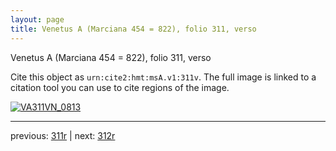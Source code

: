 ```yaml
---
layout: page
title: Venetus A (Marciana 454 = 822), folio 311, verso
---
```


Venetus A (Marciana 454 = 822), folio 311, verso

Cite this object as `urn:cite2:hmt:msA.v1:311v`.  The full image is linked to a citation tool you can use to cite regions of the image.

[![VA311VN_0813](http://www.homermultitext.org/iipsrv?IIIF=/project/homer/pyramidal/deepzoom/hmt/vaimg/2017a/VA311VN_0813.tif/full/800,/0/default.jpg)](http://www.homermultitext.org/ict2/?urn=urn:cite2:hmt:vaimg.2017a:VA311VN_0813) 

---

previous:  [311r](../311r/) | next: [312r](../312r/)